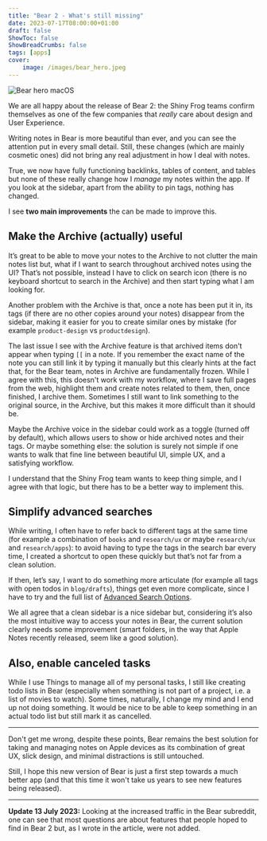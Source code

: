 ```yaml
---
title: "Bear 2 - What's still missing"
date: 2023-07-17T08:00:00+01:00
draft: false
ShowToc: false
ShowBreadCrumbs: false
tags: [apps]
cover:
    image: /images/bear_hero.jpeg
---
```


![Bear hero macOS](/images/bear_hero.jpeg)

We are all happy about the release of Bear 2: the Shiny Frog teams confirm themselves as one of the few companies that *really* care about design and User Experience.

Writing notes in Bear is more beautiful than ever, and you can see the attention put in every small detail. 
Still, these changes (which are mainly cosmetic ones) did not bring any real adjustment in how I deal with notes.

True, we now have fully functioning backlinks, tables of content, and tables but none of these really change how I *manage* my notes within the app.
If you look at the sidebar, apart from the ability to pin tags, nothing has changed.

I see **two main improvements** the can be made to improve this.

## Make the Archive (actually) useful
It’s great to be able to move your notes to the Archive to not clutter the main notes list but, what if I want to search throughout archived notes using the UI? That’s not possible, instead I have to  click on search icon (there is no keyboard shortcut to search in the Archive) and then start typing what I am looking for.

Another problem with the Archive is that, once a note has been put it in, its tags (if there are no other copies around your notes) disappear from the sidebar, making it easier for you to create similar ones by mistake (for example `product-design` vs `productdesign`). 

The last issue I see with the Archive feature is that archived items don't appear when typing `[[` in a note. If you remember the exact name of the note you can still link it by typing it manually but this clearly hints at the fact that, for the Bear team, notes in Archive are fundamentally frozen. While I agree with this, this doesn't work with my workflow, where I save full pages from the web, highlight them and create notes related to them, then, once finished, I archive them. Sometimes I still want to link something to the original source, in the Archive, but this makes it more difficult than it should be.

Maybe the Archive voice in the sidebar could work as a toggle (turned off by default), which allows users to show or hide archived notes and their tags. Or maybe something else: the solution is surely not simple if one wants to walk that fine line between beautiful UI, simple UX, and a satisfying workflow.

I understand that the Shiny Frog team wants to keep thing simple, and I agree with that logic, but there has to be a better way to implement this.

## Simplify advanced searches
While writing, I often have to refer back to different tags at the same time (for example a combination of `books` and `research/ux` or maybe `research/ux` and `research/apps`): to avoid having to type the tags in the search bar every time, I created a shortcut to open these quickly but that’s not far from a clean solution.

If then, let’s say, I want to do something more articulate (for example all tags with open todos in `blog/drafts`), things get even more complicate, since I have to try and the full list of [Advanced Search Options](https://bear.app/faq/how-to-search-notes-in-bear/).

We all agree that a clean sidebar is a nice sidebar but, considering it’s also the most intuitive way to access your notes in Bear, the current solution clearly needs some improvement (smart folders, in the way that Apple Notes recently released, seem like a good solution).

## Also, enable canceled tasks
While I use Things to manage all of my personal tasks, I still like creating todo lists in Bear (especially when something is not part of a project, i.e. a list of movies to watch). Some times, naturally, I change my mind and I end up not doing something. It would be nice to be able to keep something in an actual todo list but still mark it as cancelled.

---

Don't get me wrong, despite these points, Bear remains the best solution for taking and managing notes on Apple devices as its combination of great UX, slick design, and minimal distractions is still untouched.

Still, I hope this new version of Bear is just a first step towards a much better app (and that this time it won't take us years to see new features being released).

---

**Update 13 July 2023:** Looking at the increased traffic in the Bear subreddit, one can see that most questions are about features that people hoped to find in Bear 2 but, as I wrote in the article, were not added. 